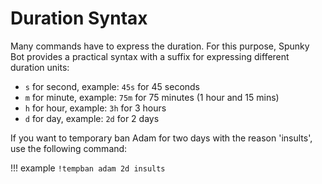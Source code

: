 # Duration Syntax

Many commands have to express the duration. For this purpose, Spunky Bot provides a practical syntax with a suffix for expressing different duration units:

* `s` for second, example: `45s` for 45 seconds
* `m` for minute, example: `75m` for 75 minutes (1 hour and 15 mins)
* `h` for hour, example: `3h` for 3 hours
* `d` for day, example: `2d` for 2 days

If you want to temporary ban Adam for two days with the reason 'insults', use the following command:

!!! example
    `!tempban adam 2d insults`

